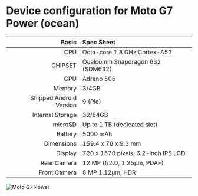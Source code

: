 
Device configuration for Moto G7 Power (ocean)
==================================

Basic   | Spec Sheet
-------:|:-------------------------
CPU     | Octa-core 1.8 GHz Cortex-A53
CHIPSET | Qualcomm Snapdragon 632 (SDM632)
GPU     | Adreno 506
Memory  | 3/4GB
Shipped Android Version | 9 (Pie)
Internal Storage | 32/64GB
microSD | Up to 1 TB (dedicated slot)
Battery | 5000 mAh
Dimensions | 159.4 x 76 x 9.3 mm
Display | 720 x 1570 pixels, 6.2-inch IPS LCD
Rear Camera  | 12 MP (f/2.0, 1.25µm, PDAF)
Front Camera | 8 MP 1.12µm, HDR

![Moto G7 Power](https://fdn2.gsmarena.com/vv/pics/motorola/motorola-moto-g7-power-1.jpg "Moto G7 Power")
